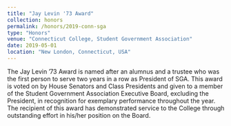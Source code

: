 ```yaml
---
title: "Jay Levin '73 Award"
collection: honors
permalink: /honors/2019-conn-sga
type: "Honors"
venue: "Connecticut College, Student Government Association"
date: 2019-05-01
location: "New London, Connecticut, USA"
---
```


The Jay Levin ’73 Award is named after an alumnus and a trustee who was the first person to serve two years in a row as President of SGA. This award is voted on by House Senators and Class Presidents and given to a member of the Student Government Association Executive Board, excluding the President, in recognition for exemplary performance throughout the year. The recipient of this award has demonstrated service to the College through outstanding effort in his/her position on the Board.